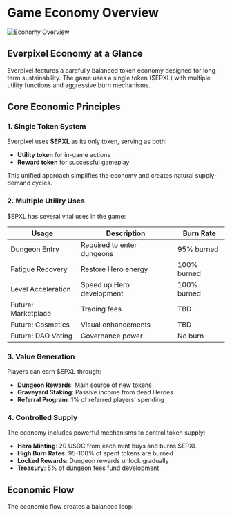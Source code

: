 # Game Economy Overview

![Economy Overview](https://placeholder.com/wp-content/uploads/2018/10/placeholder.png)

## Everpixel Economy at a Glance

Everpixel features a carefully balanced token economy designed for long-term sustainability. The game uses a single token ($EPXL) with multiple utility functions and aggressive burn mechanisms.

## Core Economic Principles

### 1. Single Token System

Everpixel uses **$EPXL** as its only token, serving as both:
- **Utility token** for in-game actions
- **Reward token** for successful gameplay

This unified approach simplifies the economy and creates natural supply-demand cycles.

### 2. Multiple Utility Uses

$EPXL has several vital uses in the game:

| Usage | Description | Burn Rate |
|-------|-------------|-----------|
| Dungeon Entry | Required to enter dungeons | 95% burned |
| Fatigue Recovery | Restore Hero energy | 100% burned |
| Level Acceleration | Speed up Hero development | 100% burned |
| Future: Marketplace | Trading fees | TBD |
| Future: Cosmetics | Visual enhancements | TBD |
| Future: DAO Voting | Governance power | No burn |

### 3. Value Generation

Players can earn $EPXL through:
- **Dungeon Rewards**: Main source of new tokens
- **Graveyard Staking**: Passive income from dead Heroes
- **Referral Program**: 1% of referred players' spending

### 4. Controlled Supply

The economy includes powerful mechanisms to control token supply:
- **Hero Minting**: 20 USDC from each mint buys and burns $EPXL
- **High Burn Rates**: 95-100% of spent tokens are burned
- **Locked Rewards**: Dungeon rewards unlock gradually
- **Treasury**: 5% of dungeon fees fund development

## Economic Flow

The economic flow creates a balanced loop: